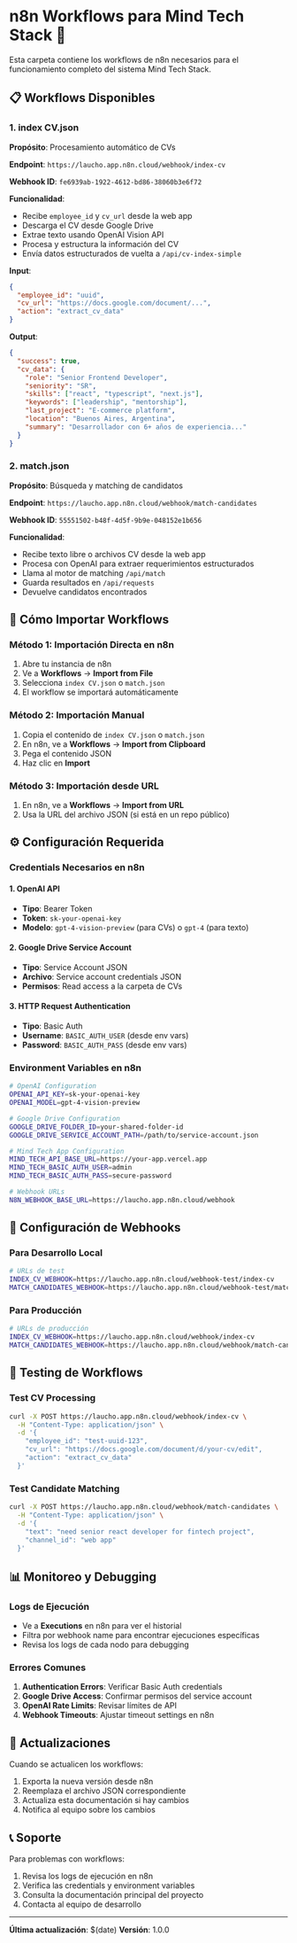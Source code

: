 # n8n Workflows para Mind Tech Stack 🤖

Esta carpeta contiene los workflows de n8n necesarios para el funcionamiento completo del sistema Mind Tech Stack.

## 📋 Workflows Disponibles

### 1. **index CV.json**
**Propósito**: Procesamiento automático de CVs

**Endpoint**: `https://laucho.app.n8n.cloud/webhook/index-cv`

**Webhook ID**: `fe6939ab-1922-4612-bd86-38060b3e6f72`

**Funcionalidad**:
- Recibe `employee_id` y `cv_url` desde la web app
- Descarga el CV desde Google Drive
- Extrae texto usando OpenAI Vision API
- Procesa y estructura la información del CV
- Envía datos estructurados de vuelta a `/api/cv-index-simple`

**Input**:
```json
{
  "employee_id": "uuid",
  "cv_url": "https://docs.google.com/document/...",
  "action": "extract_cv_data"
}
```

**Output**:
```json
{
  "success": true,
  "cv_data": {
    "role": "Senior Frontend Developer",
    "seniority": "SR",
    "skills": ["react", "typescript", "next.js"],
    "keywords": ["leadership", "mentorship"],
    "last_project": "E-commerce platform",
    "location": "Buenos Aires, Argentina",
    "summary": "Desarrollador con 6+ años de experiencia..."
  }
}
```

### 2. **match.json**
**Propósito**: Búsqueda y matching de candidatos

**Endpoint**: `https://laucho.app.n8n.cloud/webhook/match-candidates`

**Webhook ID**: `55551502-b48f-4d5f-9b9e-048152e1b656`

**Funcionalidad**:
- Recibe texto libre o archivos CV desde la web app
- Procesa con OpenAI para extraer requerimientos estructurados
- Llama al motor de matching `/api/match`
- Guarda resultados en `/api/requests`
- Devuelve candidatos encontrados

## 🚀 Cómo Importar Workflows

### Método 1: Importación Directa en n8n
1. Abre tu instancia de n8n
2. Ve a **Workflows** → **Import from File**
3. Selecciona `index CV.json` o `match.json`
4. El workflow se importará automáticamente

### Método 2: Importación Manual
1. Copia el contenido de `index CV.json` o `match.json`
2. En n8n, ve a **Workflows** → **Import from Clipboard**
3. Pega el contenido JSON
4. Haz clic en **Import**

### Método 3: Importación desde URL
1. En n8n, ve a **Workflows** → **Import from URL**
2. Usa la URL del archivo JSON (si está en un repo público)

## ⚙️ Configuración Requerida

### Credentials Necesarios en n8n

#### 1. **OpenAI API**
- **Tipo**: Bearer Token
- **Token**: `sk-your-openai-key`
- **Modelo**: `gpt-4-vision-preview` (para CVs) o `gpt-4` (para texto)

#### 2. **Google Drive Service Account**
- **Tipo**: Service Account JSON
- **Archivo**: Service account credentials JSON
- **Permisos**: Read access a la carpeta de CVs

#### 3. **HTTP Request Authentication**
- **Tipo**: Basic Auth
- **Username**: `BASIC_AUTH_USER` (desde env vars)
- **Password**: `BASIC_AUTH_PASS` (desde env vars)

### Environment Variables en n8n

```bash
# OpenAI Configuration
OPENAI_API_KEY=sk-your-openai-key
OPENAI_MODEL=gpt-4-vision-preview

# Google Drive Configuration  
GOOGLE_DRIVE_FOLDER_ID=your-shared-folder-id
GOOGLE_DRIVE_SERVICE_ACCOUNT_PATH=/path/to/service-account.json

# Mind Tech App Configuration
MIND_TECH_API_BASE_URL=https://your-app.vercel.app
MIND_TECH_BASIC_AUTH_USER=admin
MIND_TECH_BASIC_AUTH_PASS=secure-password

# Webhook URLs
N8N_WEBHOOK_BASE_URL=https://laucho.app.n8n.cloud/webhook
```

## 🔧 Configuración de Webhooks

### Para Desarrollo Local
```bash
# URLs de test
INDEX_CV_WEBHOOK=https://laucho.app.n8n.cloud/webhook-test/index-cv
MATCH_CANDIDATES_WEBHOOK=https://laucho.app.n8n.cloud/webhook-test/match-candidates
```

### Para Producción
```bash
# URLs de producción
INDEX_CV_WEBHOOK=https://laucho.app.n8n.cloud/webhook/index-cv
MATCH_CANDIDATES_WEBHOOK=https://laucho.app.n8n.cloud/webhook/match-candidates
```

## 🧪 Testing de Workflows

### Test CV Processing
```bash
curl -X POST https://laucho.app.n8n.cloud/webhook/index-cv \
  -H "Content-Type: application/json" \
  -d '{
    "employee_id": "test-uuid-123",
    "cv_url": "https://docs.google.com/document/d/your-cv/edit",
    "action": "extract_cv_data"
  }'
```

### Test Candidate Matching
```bash
curl -X POST https://laucho.app.n8n.cloud/webhook/match-candidates \
  -H "Content-Type: application/json" \
  -d '{
    "text": "need senior react developer for fintech project",
    "channel_id": "web app"
  }'
```

## 📊 Monitoreo y Debugging

### Logs de Ejecución
- Ve a **Executions** en n8n para ver el historial
- Filtra por webhook name para encontrar ejecuciones específicas
- Revisa los logs de cada nodo para debugging

### Errores Comunes
1. **Authentication Errors**: Verificar Basic Auth credentials
2. **Google Drive Access**: Confirmar permisos del service account
3. **OpenAI Rate Limits**: Revisar límites de API
4. **Webhook Timeouts**: Ajustar timeout settings en n8n

## 🔄 Actualizaciones

Cuando se actualicen los workflows:
1. Exporta la nueva versión desde n8n
2. Reemplaza el archivo JSON correspondiente
3. Actualiza esta documentación si hay cambios
4. Notifica al equipo sobre los cambios

## 📞 Soporte

Para problemas con workflows:
1. Revisa los logs de ejecución en n8n
2. Verifica las credentials y environment variables
3. Consulta la documentación principal del proyecto
4. Contacta al equipo de desarrollo

---

**Última actualización**: $(date)
**Versión**: 1.0.0
